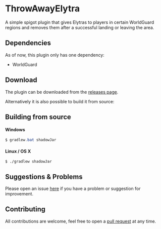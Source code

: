# ThrowAwayElytra

A simple spigot plugin that gives Elytras to players in certain WorldGuard regions and removes them after a successful landing or leaving the area.

## Dependencies

As of now, this plugin only has one dependency:

- WorldGuard

## Download

The plugin can be downloaded from the [releases page](https://github.com/Seliba/ThrowAwayElytra/releases).

Alternatively it is also possible to build it from source:

## Building from source

#### Windows

```powershell
$ gradlew.bat shadowJar
```

#### Linux / OS X

```shell
$ ./gradlew shadowJar
```

## Suggestions & Problems

Please open an issue [here](https://github.com/Seliba/ThrowAwayElytra/issues) if you have a problem or suggestion for improvement.

## Contributing

All contributions are welcome, feel free to open a [pull request](https://github.com/Seliba/ThrowAwayElytra/pulls) at any time.

